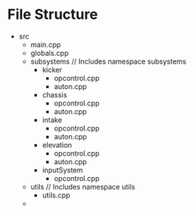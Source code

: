 # File Structure

- src
  - main.cpp
  - globals.cpp
  - subsystems // Includes namespace subsystems
    - kicker
      - opcontrol.cpp
      - auton.cpp
    - chassis
      - opcontrol.cpp
      - auton.cpp
    - intake
      - opcontrol.cpp
      - auton.cpp
    - elevation
      - opcontrol.cpp
      - auton.cpp
    - inputSystem
      - opcontrol.cpp
  - utils // Includes namespace utils
    - utils.cpp
  - 